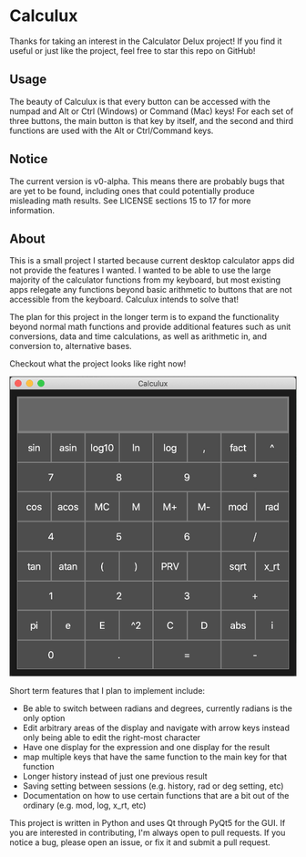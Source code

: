 # Calculux
Thanks for taking an interest in the Calculator Delux project! If you find it useful or just like the project, feel free to star this repo on GitHub!

## Usage
The beauty of Calculux is that every button can be accessed with the numpad and Alt or Ctrl (Windows) or Command (Mac) keys! For each set of three buttons, the main button is that key by itself, and the second and third functions are used with the Alt or Ctrl/Command keys.

## Notice
The current version is v0-alpha. This means there are probably bugs that are yet to be found, including ones that could potentially produce misleading math results. See LICENSE sections 15 to 17 for more information.

## About
This is a small project I started because current desktop calculator apps did not provide the features I wanted. I wanted to be able to use the large majority of the calculator functions from my keyboard, but most existing apps relegate any functions beyond basic arithmetic to buttons that are not accessible from the keyboard. Calculux intends to solve that!

The plan for this project in the longer term is to expand the functionality beyond normal math functions and provide additional features such as unit conversions, data and time calculations, as well as arithmetic in, and conversion to, alternative bases.

Checkout what the project looks like right now!

![calculator app screenshot](screenshot.png)

Short term features that I plan to implement include:
- Be able to switch between radians and degrees, currently radians is the only option
- Edit arbitrary areas of the display and navigate with arrow keys instead only being able to edit the right-most character
- Have one display for the expression and one display for the result
- map multiple keys that have the same function to the main key for that function
- Longer history instead of just one previous result
- Saving setting between sessions (e.g. history, rad or deg setting, etc)
- Documentation on how to use certain functions that are a bit out of the ordinary (e.g. mod, log, x_rt, etc)

This project is written in Python and uses Qt through PyQt5 for the GUI. If you are interested in contributing, I'm always open to pull requests. If you notice a bug, please open an issue, or fix it and submit a pull request.
